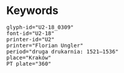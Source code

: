 # Keywords
<pre>
glyph-id="U2-18_0309"
font-id="U2-18"
printer-id="U2"
printer="Florian Ungler"
period="druga drukarnia: 1521—1536"
place="Kraków"
PT plate="360"
</pre>
